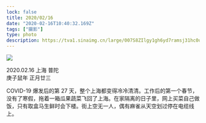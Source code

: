 ```yaml
---
lock: false
title: 2020/02/16
date: "2020-02-16T10:40:32.169Z"
tags: ["摄影"]
type: photo
description: https://tva1.sinaimg.cn/large/007S8ZIlgy1gh6yd7ramsj31hc0u0axl.jpg
---
```


![](https://tva1.sinaimg.cn/large/007S8ZIlgy1gh6yd7ramsj31hc0u0axl.jpg)

2020.02.16 上海 普陀  
庚子鼠年 正月廿三

COVID-19 爆发后的第 27 天，整个上海都变得冷冷清清。工作后的第一个春节，没有了寒假，拖着一箱瓜果蔬菜飞回了上海。在家隔离的日子里，网上买菜自己做饭，只有取盒马生鲜时会下楼。街上空无一人，偶有麻雀从天空划过停在电缆线上。
